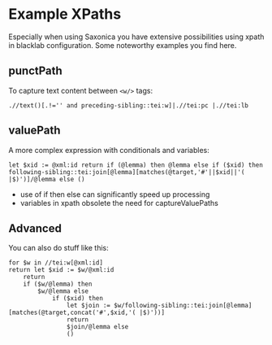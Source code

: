 # Example XPaths

Especially when using Saxonica you have extensive possibilities using xpath in blacklab configuration. Some noteworthy examples you find here.

## punctPath

To capture text content between `<w/>` tags:

`.//text()[.!='' and preceding-sibling::tei:w]|.//tei:pc |.//tei:lb`

## valuePath

A more complex expression with conditionals and variables:

`let $xid := @xml:id return if (@lemma) then @lemma else if ($xid) then following-sibling::tei:join[@lemma][matches(@target,'#'||$xid||'( |$)')]/@lemma else ()`

- use of if then else can significantly speed up processing
- variables in xpath obsolete the need for captureValuePaths

## Advanced

You can also do stuff like this:

```xpath
for $w in //tei:w[@xml:id]
return let $xid := $w/@xml:id
    return 
    if ($w/@lemma) then
        $w/@lemma else
            if ($xid) then
                let $join := $w/following-sibling::tei:join[@lemma][matches(@target,concat('#',$xid,'( |$)'))]
                return
                $join/@lemma else
                ()
```
